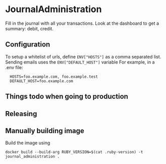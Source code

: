 # JournalAdministration

Fill in the journal with all your transactions. Look at the dashboard to get a summary: debit, credit.

## Configuration

To setup a whitelist of urls, define `ENV["HOSTS"]` as a comma separated list.
Sending emails uses the `ENV["DEFAULT_HOST"]` variable
For example, in a .env file:

```
  HOSTS=foo.example.com, foo.example.test
  DEFAULT_HOST=foo.example.com
```

## Things todo when going to production

## Releasing

## Manually building image

Build the image using

```
docker build --build-arg RUBY_VERSION=$(cat .ruby-version) -t journal_administration .
```
